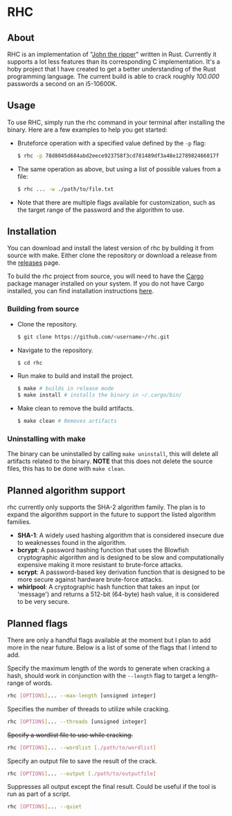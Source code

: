 # RHC

## About
RHC is an implementation of "[John the ripper](https://github.com/openwall/john)" written in Rust. Currently it supports a lot less features than its corresponding C implementation. It's a hoby project that I have created to get a better understanding of the Rust programming language. The current build is able to crack roughly *100.000* passwords a second on an i5-10600K.

## Usage
To use RHC, simply run the rhc command in your terminal after installing the binary. Here are a few examples to help you get started:

- Bruteforce operation with a specified value defined by the `-p` flag:
  ```bash
  $ rhc -p 78d8045d684abd2eece923758f3cd781489df3a48e1278982466017f
  ``` 
- The same operation as above, but using a list of possible values from a file:
  ```bash
  $ rhc ... -w ./path/to/file.txt
  ``` 
- Note that there are multiple flags available for customization, such as the target range of the password and the algorithm to use.

## Installation
You can download and install the latest version of rhc by building it from source with make. Either clone the repository or download a release from the [releases](https://github.com/ekke020/rhc/releases) page. 

To build the rhc project from source, you will need to have the [Cargo](https://doc.rust-lang.org/cargo/) package manager installed on your system. If you do not have Cargo installed, you can find installation instructions [here](https://doc.rust-lang.org/cargo/getting-started/installation.html).

### Building from source
- Clone the repository.
  ```bash
  $ git clone https://github.com/<username>/rhc.git
  ```
- Navigate to the repository.
  ```bash
  $ cd rhc
  ```
- Run make to build and install the project.
  ```bash
  $ make # builds in release mode
  $ make install # installs the binary in ~/.cargo/bin/
  ```
- Make clean to remove the build artifacts.
  ```bash
  $ make clean # Removes artifacts
  ```

### Uninstalling with make
The binary can be uninstalled by calling `make uninstall`, this will delete all artifacts related to the binary. **NOTE** that this does not delete the source files, this has to be done with `make clean`.

## Planned algorithm support
rhc currently only supports the SHA-2 algorithm family. The plan is to expand the algorithm support in the future to support the listed algorithm families.

- **SHA-1**: A widely used hashing algorithm that is considered insecure due to weaknesses found in the algorithm.
- **bcrypt**: A password hashing function that uses the Blowfish cryptographic algorithm and is designed to be slow and computationally expensive making it more resistant to brute-force attacks.
- **scrypt**: A password-based key derivation function that is designed to be more secure against hardware brute-force attacks.
- **whirlpool**: A cryptographic hash function that takes an input (or 'message') and returns a 512-bit (64-byte) hash value, it is considered to be very secure.

## Planned flags
There are only a handful flags available at the moment but I plan to add more in the near future. Below is a list of some of the flags that I intend to add.


Specify the maximum length of the words to generate when cracking a hash, should work in conjunction with the `--length` flag to target a length-range of words.
```bash
rhc [OPTIONS]... --max-length [unsigned integer]
``` 
Specifies the number of threads to utilize while cracking.
```bash
rhc [OPTIONS]... --threads [unsigned integer]
``` 
<s>Specify a wordlist file to use while cracking.</s>
```bash
rhc [OPTIONS]... --wordlist [./path/to/wordlist]
``` 
Specify an output file to save the result of the crack.
```bash
rhc [OPTIONS]... --output [./path/to/outputfile]
``` 
Suppresses all output except the final result. Could be useful if the tool is run as part of a script.
```bash
rhc [OPTIONS]... --quiet
``` 